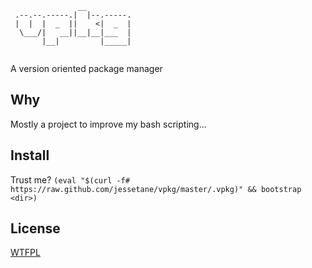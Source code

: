 ```
               __          
 .--.--.-----.|  |--.-----.
 |  |  |  _  ||    <|  _  |
  \___/|   __||__|__|___  |
       |__|         |_____|
	
```
A version oriented package manager

## Why
Mostly a project to improve my bash scripting...

## Install
Trust me?
`(eval "$(curl -f# https://raw.github.com/jessetane/vpkg/master/.vpkg)" && bootstrap <dir>)`

## License
[WTFPL](http://www.wtfpl.net/txt/copying/)